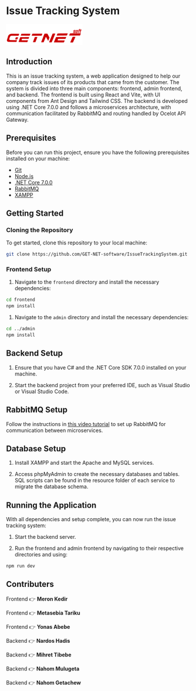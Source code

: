 # Issue Tracking System

![Project Logo](/frontend/src/images/logo.png) <!-- If you have a project logo, include it here -->

## Introduction

This is an issue tracking system, a web application designed to help our company track issues of its products that came from the customer. The system is divided into three main components: frontend, admin frontend, and backend. The frontend is built using React and Vite, with UI components from Ant Design and Tailwind CSS. The backend is developed using .NET Core 7.0.0 and follows a microservices architecture, with communication facilitated by RabbitMQ and routing handled by Ocelot API Gateway.

## Prerequisites

Before you can run this project, ensure you have the following prerequisites installed on your machine:

- [Git](https://git-scm.com/)
- [Node.js](https://nodejs.org/)
- [.NET Core 7.0.0](https://dotnet.microsoft.com/download/dotnet/7.0)
- [RabbitMQ](https://www.rabbitmq.com/download.html)
- [XAMPP](https://www.apachefriends.org/download.html)

## Getting Started

### Cloning the Repository

To get started, clone this repository to your local machine:

```bash
git clone https://github.com/GET-NET-software/IssueTrackingSystem.git
```

### Frontend Setup

1. Navigate to the `frontend` directory and install the necessary dependencies:

```bash
cd frontend
npm install
```

1. Navigate to the `admin` directory and install the necessary dependencies:

```bash
cd ../admin
npm install
```

## Backend Setup

1. Ensure that you have C# and the .NET Core SDK 7.0.0 installed on your machine.

2. Start the backend project from your preferred IDE, such as Visual Studio or Visual Studio Code.

## RabbitMQ Setup

Follow the instructions in [this video tutorial](https://www.youtube.com/watch?v=iQ4kENLfaNI&list=PLalrWAGybpB-UHbRDhFsBgXJM1g6T4IvO&index=1&pp=iAQB) to set up RabbitMQ for communication between microservices.

## Database Setup

1. Install XAMPP and start the Apache and MySQL services.

2. Access phpMyAdmin to create the necessary databases and tables. SQL scripts can be found in the resource folder of each service to migrate the database schema.

## Running the Application

With all dependencies and setup complete, you can now run the issue tracking system:

1. Start the backend server.

2. Run the frontend and admin frontend by navigating to their respective directories and using:

```bash
npm run dev
```

## Contributers

Frontend :point_right: **Meron Kedir**

Frontend :point_right: **Metasebia Tariku**

Frontend :point_right: **Yonas Abebe**

Backend :point_right: **Nardos Hadis**

Backend :point_right: **Mihret Tibebe**

Backend :point_right: **Nahom Mulugeta**

Backend :point_right: **Nahom Getachew**
